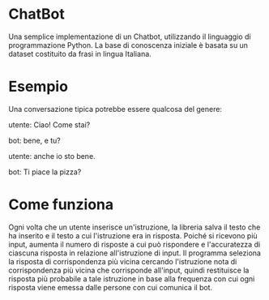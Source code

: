 # ChatBot
Una semplice implementazione di un Chatbot, utilizzando il linguaggio di programmazione Python.
La base di conoscenza iniziale è basata su un dataset costituito da frasi in lingua Italiana.


# Esempio 
Una conversazione tipica potrebbe essere qualcosa del genere:


utente: Ciao! Come stai?

bot: bene, e tu?

utente: anche io sto bene.

bot: Ti piace la pizza?


# Come funziona

Ogni volta che un utente inserisce un'istruzione, la libreria salva il testo che ha inserito e il testo a cui l'istruzione era in risposta. Poiché si ricevono più input, aumenta il numero di risposte a cui può rispondere e l'accuratezza di ciascuna risposta in relazione all'istruzione di input. Il programma seleziona la risposta di corrispondenza più vicina cercando l'istruzione nota di corrispondenza più vicina che corrisponde all'input, quindi restituisce la risposta più probabile a tale istruzione in base alla frequenza con cui ogni risposta viene emessa dalle persone con cui comunica il bot.
